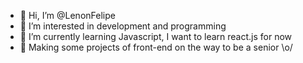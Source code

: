 - 👋 Hi, I’m @LenonFelipe
- 👀 I’m interested in development and programming
- 🌱 I’m currently learning Javascript, I want to learn react.js for now 
- 🤗 Making some projects of front-end on the way to be a senior \o/
